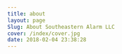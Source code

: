 ```yaml
---
title: about
layout: page
Slug: About Southeastern Alarm LLC
cover: /index/cover.jpg
date: 2018-02-04 23:38:28
---
```

